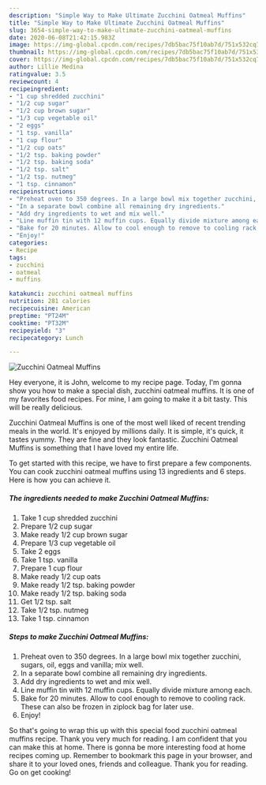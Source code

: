```yaml
---
description: "Simple Way to Make Ultimate Zucchini Oatmeal Muffins"
title: "Simple Way to Make Ultimate Zucchini Oatmeal Muffins"
slug: 3654-simple-way-to-make-ultimate-zucchini-oatmeal-muffins
date: 2020-06-08T21:42:15.983Z
image: https://img-global.cpcdn.com/recipes/7db5bac75f10ab7d/751x532cq70/zucchini-oatmeal-muffins-recipe-main-photo.jpg
thumbnail: https://img-global.cpcdn.com/recipes/7db5bac75f10ab7d/751x532cq70/zucchini-oatmeal-muffins-recipe-main-photo.jpg
cover: https://img-global.cpcdn.com/recipes/7db5bac75f10ab7d/751x532cq70/zucchini-oatmeal-muffins-recipe-main-photo.jpg
author: Lillie Medina
ratingvalue: 3.5
reviewcount: 4
recipeingredient:
- "1 cup shredded zucchini"
- "1/2 cup sugar"
- "1/2 cup brown sugar"
- "1/3 cup vegetable oil"
- "2 eggs"
- "1 tsp. vanilla"
- "1 cup flour"
- "1/2 cup oats"
- "1/2 tsp. baking powder"
- "1/2 tsp. baking soda"
- "1/2 tsp. salt"
- "1/2 tsp. nutmeg"
- "1 tsp. cinnamon"
recipeinstructions:
- "Preheat oven to 350 degrees. In a large bowl mix together zucchini, sugars, oil, eggs and vanilla; mix well."
- "In a separate bowl combine all remaining dry ingredients."
- "Add dry ingredients to wet and mix well."
- "Line muffin tin with 12 muffin cups. Equally divide mixture among each."
- "Bake for 20 minutes. Allow to cool enough to remove to cooling rack. These can also be frozen in ziplock bag for later use."
- "Enjoy!"
categories:
- Recipe
tags:
- zucchini
- oatmeal
- muffins

katakunci: zucchini oatmeal muffins 
nutrition: 281 calories
recipecuisine: American
preptime: "PT24M"
cooktime: "PT32M"
recipeyield: "3"
recipecategory: Lunch

---
```



![Zucchini Oatmeal Muffins](https://img-global.cpcdn.com/recipes/7db5bac75f10ab7d/751x532cq70/zucchini-oatmeal-muffins-recipe-main-photo.jpg)

Hey everyone, it is John, welcome to my recipe page. Today, I'm gonna show you how to make a special dish, zucchini oatmeal muffins. It is one of my favorites food recipes. For mine, I am going to make it a bit tasty. This will be really delicious.



Zucchini Oatmeal Muffins is one of the most well liked of recent trending meals in the world. It's enjoyed by millions daily. It is simple, it's quick, it tastes yummy. They are fine and they look fantastic. Zucchini Oatmeal Muffins is something that I have loved my entire life.


To get started with this recipe, we have to first prepare a few components. You can cook zucchini oatmeal muffins using 13 ingredients and 6 steps. Here is how you can achieve it.

<!--inarticleads1-->

##### The ingredients needed to make Zucchini Oatmeal Muffins:

1. Take 1 cup shredded zucchini
1. Prepare 1/2 cup sugar
1. Make ready 1/2 cup brown sugar
1. Prepare 1/3 cup vegetable oil
1. Take 2 eggs
1. Take 1 tsp. vanilla
1. Prepare 1 cup flour
1. Make ready 1/2 cup oats
1. Make ready 1/2 tsp. baking powder
1. Make ready 1/2 tsp. baking soda
1. Get 1/2 tsp. salt
1. Take 1/2 tsp. nutmeg
1. Take 1 tsp. cinnamon




<!--inarticleads2-->

##### Steps to make Zucchini Oatmeal Muffins:

1. Preheat oven to 350 degrees. In a large bowl mix together zucchini, sugars, oil, eggs and vanilla; mix well.
1. In a separate bowl combine all remaining dry ingredients.
1. Add dry ingredients to wet and mix well.
1. Line muffin tin with 12 muffin cups. Equally divide mixture among each.
1. Bake for 20 minutes. Allow to cool enough to remove to cooling rack. These can also be frozen in ziplock bag for later use.
1. Enjoy!




So that's going to wrap this up with this special food zucchini oatmeal muffins recipe. Thank you very much for reading. I am confident that you can make this at home. There is gonna be more interesting food at home recipes coming up. Remember to bookmark this page in your browser, and share it to your loved ones, friends and colleague. Thank you for reading. Go on get cooking!
